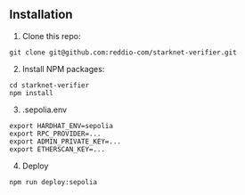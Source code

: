 ## Installation

1. Clone this repo:

```console
git clone git@github.com:reddio-com/starknet-verifier.git
```

2. Install NPM packages:

```console
cd starknet-verifier
npm install
```

3. .sepolia.env

```console
export HARDHAT_ENV=sepolia
export RPC_PROVIDER=...
export ADMIN_PRIVATE_KEY=...
export ETHERSCAN_KEY=...
```

4. Deploy

```console
npm run deploy:sepolia
```
